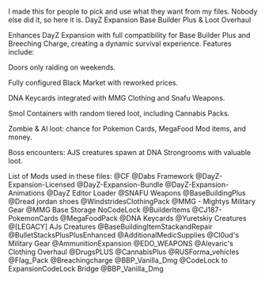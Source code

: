 I made this for people to pick and use what they want from my files. Nobody else did it, so here it is. 
DayZ Expansion Base Builder Plus & Loot Overhaul

Enhances DayZ Expansion with full compatibility for Base Builder Plus and Breeching Charge, creating a dynamic survival experience. Features include:

Doors only raiding on weekends.

Fully configured Black Market with reworked prices.

DNA Keycards integrated with MMG Clothing and Snafu Weapons.

Smol Containers with random tiered loot, including Cannabis Packs.

Zombie & AI loot: chance for Pokemon Cards, MegaFood Mod items, and money.

Boss encounters: AJS creatures spawn at DNA Strongrooms with valuable loot.

List of Mods used in these files:
@CF
@Dabs Framework
@DayZ-Expansion-Licensed
@DayZ-Expansion-Bundle
@DayZ-Expansion-Animations
@DayZ Editor Loader
@SNAFU Weapons
@BaseBuildingPlus
@Dread jordan shoes
@WindstridesClothingPack
@MMG - Mightys Military Gear
@MMG Base Storage NoCodeLock
@BuilderItems
@CJ187-PokemonCards
@MegaFoodPack
@DNA Keycards
@Yuretskiy Creatures
@[LEGACY] AJs Creatures
@BaseBuildingItemStackandRepair
@BulletStacksPlusPlusEnhanced
@AdditionalMedicSupplies
@Cl0ud's Military Gear
@AmmunitionExpansion
@EDO_WEAPONS
@Alevaric's Clothing Overhaul
@DrugsPLUS
@CannabisPlus
@RUSForma_vehicles
@Flag_Pack
@Breachingcharge
@BBP_Vanilla_Dmg
@CodeLock to ExpansionCodeLock Bridge
@BBP_Vanilla_Dmg
